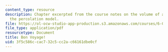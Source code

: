 ```yaml
---
content_type: resource
description: Chapter excerpted from the course notes on the volume of a pyramid and
  the percolation model.
file: https://ol-ocw-studio-app-production.s3.amazonaws.com/courses/6-055j-the-art-of-approximation-in-science-and-engineering-spring-2008/3f5c586ccac732c5cc2ac66161dbe0cf_apr07.pdf
file_type: application/pdf
resourcetype: Document
title: Bon Voyage!
uid: 3f5c586c-cac7-32c5-cc2a-c66161dbe0cf
---
```

